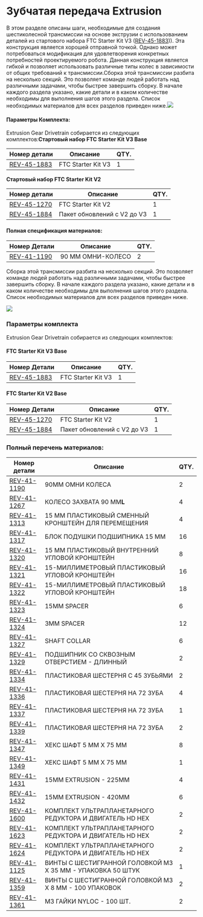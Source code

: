 # Зубчатая передача Extrusion

В этом разделе описаны шаги, необходимые для создания шестиколесной трансмиссии на основе экструзии с использованием деталей из стартового набора FTC Starter Kit V3 ([REV-45-1883](https://www.revrobotics.com/rev-45-1883/))). Эта конструкция является хорошей отправной точкой. Однако может потребоваться модификация для удовлетворения конкретных потребностей проектируемого робота. Данная конструкция является гибкой и позволяет использовать различные типы колес в зависимости от общих требований к трансмиссии.​Сборка этой трансмиссии разбита на несколько секций. Это позволяет команде людей работать над различными задачами, чтобы быстрее завершить сборку. В начале каждого раздела указано, какие детали и в каком количестве необходимы для выполнения шагов этого раздела. Список необходимых материалов для всех разделов приведен ниже.![](https://2589213514-files.gitbook.io/\~/files/v0/b/gitbook-legacy-files/o/assets%2F-M5yw0n8IneF5-9ybLjT%2F-MIKNsVGc\_5g6zjfCBni%2F-MILMxXwqKRVpemCKtBF%2FAGD-\_Default.svg?alt=media\&token=f299f1e0-5389-43d5-b384-bd387c7e24f4)

#### Параметры Комплекта: <a href="#parametry-komplekta" id="parametry-komplekta"></a>

Extrusion Gear Drivetrain собирается из следующих комплектов:**Стартовый набор FTC Starter Kit V3 Base**

| Номер детали                                              | Описание           | QTY. |
| --------------------------------------------------------- | ------------------ | ---- |
| ​[REV-45-1883](https://www.revrobotics.com/rev-45-1883/)​ | FTC Starter Kit V3 | 1    |

**Стартовый набор FTC Starter Kit V2**

| Номер детали                                              | Описание                    | QTY. |
| --------------------------------------------------------- | --------------------------- | ---- |
| ​[REV-45-1270](https://www.revrobotics.com/rev-45-1270/)​ | FTC Starter Kit V2          | 1    |
| ​[REV-45-1884](https://www.revrobotics.com/rev-45-1884/)​ | Пакет обновлений с V2 до V3 | 1    |

#### Полная спецификация материалов: <a href="#polnaya-specifikaciya-materialov" id="polnaya-specifikaciya-materialov"></a>

| Номер Детали                                              | Описание          | QTY. |
| --------------------------------------------------------- | ----------------- | ---- |
| ​[REV-41-1190](https://www.revrobotics.com/rev-41-1190/)​ | 90 ММ ОМНИ-КОЛЕСО | 2    |

Сборка этой трансмиссии разбита на несколько секций. Это позволяет команде людей работать над различными задачами, чтобы быстрее завершить сборку. В начале каждого раздела указано, какие детали и в каком количестве необходимы для выполнения шагов этого раздела. Список необходимых материалов для всех разделов приведен ниже.

![](https://2589213514-files.gitbook.io/\~/files/v0/b/gitbook-legacy-files/o/assets%2F-M5yw0n8IneF5-9ybLjT%2F-MIKNsVGc\_5g6zjfCBni%2F-MILMxXwqKRVpemCKtBF%2FAGD-\_Default.svg?alt=media\&token=f299f1e0-5389-43d5-b384-bd387c7e24f4)

### Параметры комплекта

Extrusion Gear Drivetrain собирается из следующих комплектов:

#### FTC Starter Kit V3 Base

| Номер Детали                                            | Описание           | QTY. |
| ------------------------------------------------------- | ------------------ | ---- |
| [REV-45-1883](https://www.revrobotics.com/rev-45-1883/) | FTC Starter Kit V3 | 1    |

#### FTC Starter Kit V2 Base

| Номер Детали                                            | Описание                    | QTY. |
| ------------------------------------------------------- | --------------------------- | ---- |
| [REV-45-1270](https://www.revrobotics.com/rev-45-1270/) | FTC Starter Kit V2          | 1    |
| [REV-45-1884](https://www.revrobotics.com/rev-45-1884/) | Пакет обновлений с V2 до V3 | 1    |

### Полный перечень материалов:

| Номер детали                                            | Описание                                                    | QTY. |
| ------------------------------------------------------- | ----------------------------------------------------------- | ---- |
| [REV-41-1190](https://www.revrobotics.com/rev-41-1190/) | 90MM OМНИ КОЛЕСА                                            | 2    |
| [REV-41-1267](https://www.revrobotics.com/rev-41-1267/) | КОЛЕСО ЗАХВАТА 90 ММ**L**                                   | 4    |
| [REV-41-1313](https://www.revrobotics.com/rev-41-1313/) | 15 ММ ПЛАСТИКОВЫЙ СМЕННЫЙ КРОНШТЕЙН ДЛЯ ПЕРЕМЕЩЕНИЯ         | 4    |
| [REV-41-1317](https://www.revrobotics.com/rev-41-1317/) | БЛОК ПОДУШКИ ПОДШИПНИКА 15 ММ                               | 16   |
| [REV-41-1320](https://www.revrobotics.com/rev-41-1320/) | 15 ММ ПЛАСТИКОВЫЙ ВНУТРЕННИЙ УГЛОВОЙ КРОНШТЕЙН              | 8    |
| [REV-41-1321](https://www.revrobotics.com/rev-41-1321/) | 15-МИЛЛИМЕТРОВЫЙ ПЛАСТИКОВЫЙ УГЛОВОЙ КРОНШТЕЙН              | 16   |
| [REV-41-1322](https://www.revrobotics.com/rev-41-1322/) | 15-МИЛЛИМЕТРОВЫЙ ПЛАСТИКОВЫЙ УГЛОВОЙ КРОНШТЕЙН              | 18   |
| [REV-41-1323](https://www.revrobotics.com/rev-41-1323/) | 15MM SPACER                                                 | 6    |
| [REV-41-1324](https://www.revrobotics.com/rev-41-1324/) | 3MM SPACER                                                  | 12   |
| [REV-41-1327](https://www.revrobotics.com/rev-41-1327/) | SHAFT COLLAR                                                | 6    |
| [REV-41-1329](https://www.revrobotics.com/rev-41-1329/) | ПОДШИПНИК СО СКВОЗНЫМ ОТВЕРСТИЕМ - ДЛИННЫЙ                  | 2    |
| [REV-41-1334](https://www.revrobotics.com/rev-41-1334/) | ПЛАСТИКОВАЯ ШЕСТЕРНЯ С 45 ЗУБЬЯМИ                           | 2    |
| [REV-41-1336](https://www.revrobotics.com/rev-41-1336/) | ПЛАСТИКОВАЯ ШЕСТЕРНЯ НА 72 ЗУБА                             | 4    |
| [REV-41-1337](https://www.revrobotics.com/rev-41-1337/) | ПЛАСТИКОВАЯ ШЕСТЕРНЯ НА 72 ЗУБА                             | 1    |
| [REV-41-1339](https://www.revrobotics.com/rev-41-1339/) | ПЛАСТИКОВАЯ ШЕСТЕРНЯ НА 72 ЗУБА                             | 2    |
| [REV-41-1347](https://www.revrobotics.com/rev-41-1347/) | ХЕКС ШАФТ 5 ММ X 75 ММ                                      | 8    |
| [REV-41-1349](https://www.revrobotics.com/rev-41-1349/) | ХЕКС ШАФТ 5 ММ X 75 ММ                                      | 1    |
| [REV-41-1431](https://www.revrobotics.com/rev-41-1431/) | 15MM EXTRUSION - 225MM                                      | 4    |
| [REV-41-1432](https://www.revrobotics.com/rev-41-1432/) | 15MM EXTRUSION - 420MM                                      | 6    |
| [REV-41-1600](https://www.revrobotics.com/rev-41-1600/) | КОМПЛЕКТ УЛЬТРАПЛАНЕТАРНОГО РЕДУКТОРА И ДВИГАТЕЛЬ HD HEX    | 2    |
| [REV-41-1623](https://www.revrobotics.com/rev-41-1623/) | КОМПЛЕКТ УЛЬТРАПЛАНЕТАРНОГО РЕДУКТОРА И ДВИГАТЕЛЬ HD HEX    | 2    |
| [REV-41-1624](https://www.revrobotics.com/rev-41-1624/) | КОМПЛЕКТ УЛЬТРАПЛАНЕТАРНОГО РЕДУКТОРА И ДВИГАТЕЛЬ HD HEX    | 2    |
| [REV-41-1125](https://www.revrobotics.com/rev-41-1125/) | ВИНТЫ С ШЕСТИГРАННОЙ ГОЛОВКОЙ M3 X 35 ММ - УПАКОВКА 50 ШТУК | 1    |
| [REV-41-1359](https://www.revrobotics.com/rev-41-1359/) | ВИНТЫ С ШЕСТИГРАННОЙ ГОЛОВКОЙ M3 X 8 ММ - 100 УПАКОВОК      | 2    |
| [REV-41-1361](https://www.revrobotics.com/rev-41-1361/) | M3 ГАЙКИ NYLOC - 100 ШТ.                                    | 2    |
